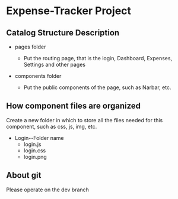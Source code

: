 # Expense-Tracker Project
## Catalog Structure Description
- pages folder
    - Put the routing page, that is the login, Dashboard, Expenses, Settings and other pages

- components folder
    - Put the public components of the page, such as Narbar, etc.

## How component files are organized
Create a new folder in which to store all the files needed for this component, such as css, js, img, etc.
- Login--Folder name
    - login.js
    - login.css
    - login.png

## About git 
Please operate on the dev branch
